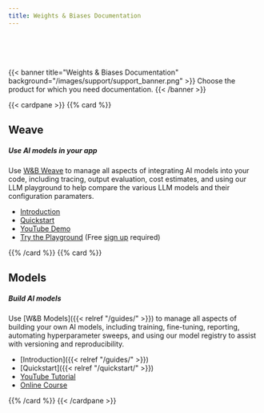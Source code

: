 ```yaml
---
title: Weights & Biases Documentation
---
```

<div style="padding-top:50px;">&nbsp;</div>
<div style="max-width:1200px; margin: 0 auto">
{{< banner title="Weights & Biases Documentation" background="/images/support/support_banner.png" >}}
Choose the product for which you need documentation.
{{< /banner >}}

{{< cardpane >}}
{{% card %}}<div onclick="window.location.href='https://weave-docs.wandb.ai'" style="cursor: pointer;">

## Weave

##### Use AI models in your app

Use [W&B Weave](https://weave-docs.wandb.ai/) to manage all aspects of integrating AI models into your code, including tracing, output evaluation, cost estimates, and using our LLM playground to help compare the various LLM models and their configuration paramaters.

- [Introduction](https://weave-docs.wandb.ai/)
- [Quickstart](https://weave-docs.wandb.ai/quickstart)
- [YouTube Demo](https://www.youtube.com/watch?v=IQcGGNLN3zo)
- [Try the Playground](https://wandb.ai/wandb/weave-playground/weave/playground) (Free [sign up](https://wandb.ai/signup) required)

</div>{{% /card %}}
{{% card %}}<div onclick="window.location.href='/guides'" style="cursor: pointer;">

## Models

##### Build AI models

Use [W&B Models]({{< relref "/guides/" >}}) to manage all aspects of building your own AI models, including training, fine-tuning, reporting, automating hyperparameter sweeps, and using our model registry to assist with versioning and reproducibility.

- [Introduction]({{< relref "/guides/" >}})
- [Quickstart]({{< relref "/quickstart/" >}})
- [YouTube Tutorial](https://www.youtube.com/watch?v=tHAFujRhZLA)
- [Online Course](https://www.wandb.courses/courses/wandb-101)

</div>{{% /card %}}
{{< /cardpane >}}

<!-- End max-width constraing -->
</div>
<!-- HTML override just for landing page -->
<style>.td-card-group { margin: 0 auto }</style>